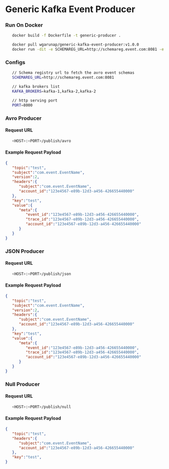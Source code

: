 # Generic Kafka Event Producer

### Run On Docker 
```sh 
   docker build -f Dockerfile -t generic-producer .
```

```sh
   docker pull wgarunap/generic-kafka-event-producer:v1.0.0
   docker run -dit -e SCHEMAREG_URL=http://schemareg.event.com:8081 -e KAFKA_BROKERS=kafka-1:9092,kafka-2:9092 -p 8000:8000 wgarunap/generic-kafka-event-producer:1.0.0
```

### Configs 
```sh
   // Schema registry url to fetch the avro event schemas 
   SCHEMAREG_URL=http://schemareg.event.com:8081

   // kafka brokers list
   KAFKA_BROKERS=kafka-1,kafka-2,kafka-2

   // http serving port
   PORT=8000
```

### Avro Producer 
#### Request URL
```sh
   <HOST>:<PORT>/publish/avro
```
#### Example Request Payload
```json
{
   "topic":"test",
   "subject":"com.event.EventName",
   "version":2,
   "headers":{
      "subject":"com.event.EventName",
      "account_id":"123e4567-e89b-12d3-a456-426655440000"
   },
   "key":"test",
   "value":{
      "meta":{
         "event_id":"123e4567-e89b-12d3-a456-426655440000",
         "trace_id":"123e4567-e89b-12d3-a456-426655440000",
         "account_id":"123e4567-e89b-12d3-a456-426655440000"
      }
   }
}
```

### JSON Producer 
#### Request URL
```sh
   <HOST>:<PORT>/publish/json
```
#### Example Request Payload
```json
{
   "topic":"test",
   "subject":"com.event.EventName",
   "version":2,
   "headers":{
      "subject":"com.event.EventName",
      "account_id":"123e4567-e89b-12d3-a456-426655440000"
   },
   "key":"test",
   "value":{
      "meta":{
         "event_id":"123e4567-e89b-12d3-a456-426655440000",
         "trace_id":"123e4567-e89b-12d3-a456-426655440000",
         "account_id":"123e4567-e89b-12d3-a456-426655440000"
      }
   }
}
```

### Null Producer 
#### Request URL
```sh
   <HOST>:<PORT>/publish/null
```
#### Example Request Payload
```json
{
   "topic":"test",
   "headers":{
      "subject":"com.event.EventName",
      "account_id":"123e4567-e89b-12d3-a456-426655440000"
   },
   "key":"test",
}
```